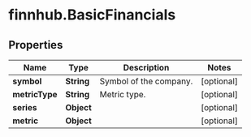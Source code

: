 # finnhub.BasicFinancials

## Properties

Name | Type | Description | Notes
------------ | ------------- | ------------- | -------------
**symbol** | **String** | Symbol of the company. | [optional] 
**metricType** | **String** | Metric type. | [optional] 
**series** | **Object** |  | [optional] 
**metric** | **Object** |  | [optional] 


